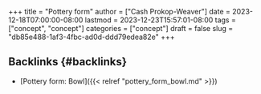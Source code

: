 +++
title = "Pottery form"
author = ["Cash Prokop-Weaver"]
date = 2023-12-18T07:00:00-08:00
lastmod = 2023-12-23T15:57:01-08:00
tags = ["concept", "concept"]
categories = ["concept"]
draft = false
slug = "db85e488-1af3-4fbc-ad0d-ddd79edea82e"
+++

## Backlinks {#backlinks}

-   [Pottery form: Bowl]({{< relref "pottery_form_bowl.md" >}})
